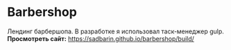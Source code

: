# Barbershop

 Лендинг барбершопа. В разработке я использовал таск-менеджер gulp.  
 **Просмотреть сайт:** https://sadbarin.github.io/barbershop/build/
